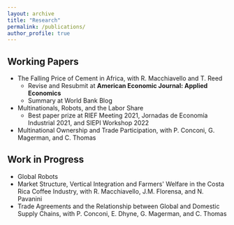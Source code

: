 ```yaml
---
layout: archive
title: "Research"
permalink: /publications/
author_profile: true
---
```


Working Papers 
-----

* <a href="https://drive.google.com/file/d/1-Tx0bT0NvQb40myRGKLGiu-FKHkmewil/view" style="text-decoration: none" target="_blank">The Falling Price of Cement in Africa</a>, with <a href="https://sites.google.com/site/roccomacchiavello/" style="text-decoration: none" target="_blank">R. Macchiavello</a> and <a href="https://sites.google.com/view/tristanreed/home" style="text-decoration: none" target="_blank">T. Reed</a> 
  * Revise and Resubmit at **American Economic Journal: Applied Economics**
  * Summary at <a href="https://blogs.worldbank.org/developmenttalk/why-price-cement-so-high-africa" style="text-decoration: none" target="_blank">World Bank Blog</a>
* <a href="https://cep.lse.ac.uk/pubs/download/dp1900.pdf" style="text-decoration: none" target="_blank">Multinationals, Robots, and the Labor Share</a>
  * Best paper prize at RIEF Meeting 2021, Jornadas de Economía Industrial 2021, and SIEPI Workshop 2022
* <a href="https://conconi.ulb.be/CLMT.pdf" style="text-decoration: none" target="_blank">Multinational Ownership and Trade Participation</a>, with <a href="https://sites.google.com/view/paola-conconi-website/" style="text-decoration: none" target="_blank">P. Conconi</a>, <a href="http://www.glennmagerman.com/" style="text-decoration: none" target="_blank">G. Magerman</a>, and <a href="https://www.cmathomas.com" style="text-decoration: none" target="_blank">C. Thomas</a>

 
 
Work in Progress
-----
* Global Robots
* Market Structure, Vertical Integration and Farmers' Welfare in the Costa Rica Coffee Industry, with <a href="https://sites.google.com/site/roccomacchiavello/" style="text-decoration: none" target="_blank">R. Macchiavello</a>, <a href="https://www.tse-fr.eu/people/josepa-miquel-florensa" style="text-decoration: none" target="_blank">J.M. Florensa</a>, and <a href="https://sites.google.com/site/nicolapavanini/" style="text-decoration: none" target="_blank">N. Pavanini</a>
* Trade Agreements and the Relationship between Global and Domestic Supply Chains, with <a href="https://sites.google.com/view/paola-conconi-website/" style="text-decoration: none" target="_blank">P. Conconi</a>, <a href="https://www.linkedin.com/in/emmanuel-dhyne-1b654411a/?originalSubdomain=be" style="text-decoration: none" target="_blank">E. Dhyne</a>, <a href="http://www.glennmagerman.com/" style="text-decoration: none" target="_blank">G. Magerman</a>, and <a href="https://www.cmathomas.com" style="text-decoration: none" target="_blank">C. Thomas</a>

